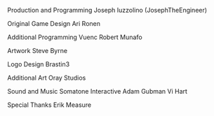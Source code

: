 Production and Programming
	Joseph Iuzzolino (JosephTheEngineer)

Original Game Design
	Ari Ronen

Additional Programming
	Vuenc
	Robert Munafo

Artwork
	Steve Byrne

Logo Design
	Brastin3

Additional Art
	Oray Studios

Sound and Music
	Somatone Interactive
	Adam Gubman
	Vi Hart

Special Thanks
	Erik Measure
